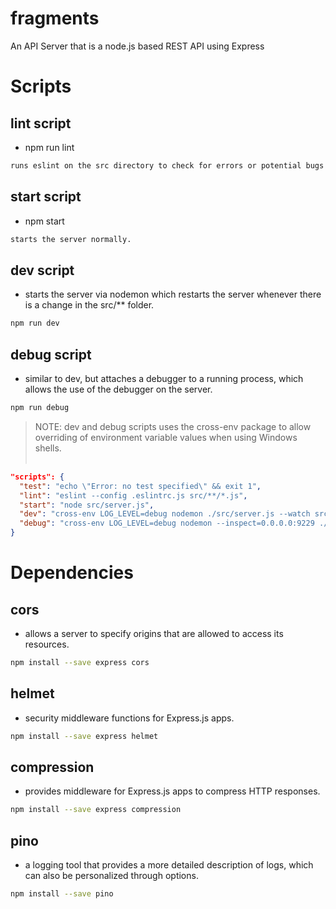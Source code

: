 # fragments

An API Server that is a node.js based REST API using Express

# Scripts

## lint script

- npm run lint

```sh
runs eslint on the src directory to check for errors or potential bugs in codes.
```

## start script

- npm start<br>
```sh
starts the server normally.
```

## dev script

- starts the server via nodemon which restarts the server whenever there is a change in the src/\*\* folder.<br>
```sh
npm run dev
```

## debug script

- similar to dev, but attaches a debugger to a running process, which allows the use of the debugger on the server.<br>
```sh
npm run debug
```

> NOTE: dev and debug scripts uses the cross-env package to allow overriding of environment variable values when using Windows shells.<br><br>
```json
"scripts": {
  "test": "echo \"Error: no test specified\" && exit 1",
  "lint": "eslint --config .eslintrc.js src/**/*.js",
  "start": "node src/server.js",
  "dev": "cross-env LOG_LEVEL=debug nodemon ./src/server.js --watch src",
  "debug": "cross-env LOG_LEVEL=debug nodemon --inspect=0.0.0.0:9229 ./src/server.js --watch src"
}
```
# Dependencies
## cors
- allows a server to specify origins that are allowed to access its resources.<br>
```sh
npm install --save express cors
```

## helmet
- security middleware functions for Express.js apps.<br>
```sh
npm install --save express helmet
```

## compression
- provides middleware for Express.js apps to compress HTTP responses.<br>
```sh
npm install --save express compression
```

## pino
- a logging tool that provides a more detailed description of logs, which can also be personalized through options.<br>
```sh
npm install --save pino
```
